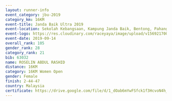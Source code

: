 ```yaml
---
layout: runner-info 
event_category: jbu-2019 
category_km: 16KM 
event-title: Janda Baik Ultra 2019  
event-location: Sekolah Kebangsaan, Kampung Janda Baik, Bentong, Pahang, Malaysia 
event-logo: https://res.cloudinary.com/raceyaya/image/upload/v1569217009/logo/janda-baik_vch1pc.jpg 
event-date: 2019-09-14 
overall_rank: 105
gender_rank: 28
category_rank: 21
bib: 63032
name: ROSELIN ABDUL RASHID
distance: 16KM
category: 16KM Women Open
gender: Female
finish: 2-44-47
country: Malaysia
certificate: https://drive.google.com/file/d/1_dOab6mYwFSfck1f3HcvoN4h_7hhVLUw/view?usp=sharing
---
```

